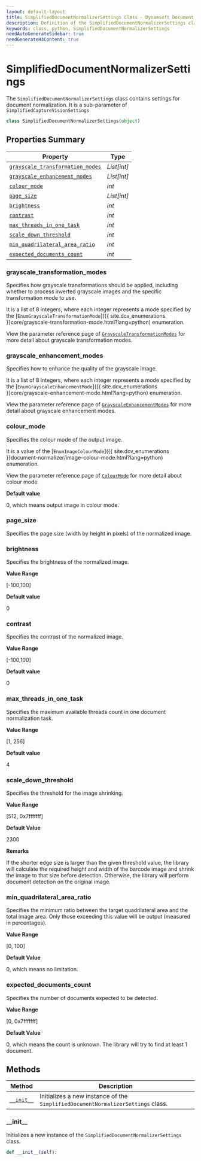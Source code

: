 ```yaml
---
layout: default-layout
title: SimplifiedDocumentNormalizerSettings Class - Dynamsoft Document Normalizer Module Python Edition API Reference
description: Definition of the SimplifiedDocumentNormalizerSettings class in Dynamsoft Document Normalizer Module Python Edition.
keywords: class, python, SimplifiedDocumentNormalizerSettings
needAutoGenerateSidebar: true
needGenerateH3Content: true
---
```


# SimplifiedDocumentNormalizerSettings

The `SimplifiedDocumentNormalizerSettings` class contains settings for document normalization. It is a sub-parameter of `SimplifiedCaptureVisionSettings`

```python
class SimplifiedDocumentNormalizerSettings(object)
```

## Properties Summary

| Property  | Type |
| --------- | ---- |
| [`grayscale_transformation_modes`](#grayscale_transformation_modes) | *List[int]* |
| [`grayscale_enhancement_modes`](#grayscale_enhancement_modes) | *List[int]* |
| [`colour_mode`](#colour_mode) | *int* |
| [`page_size`](#page_size) | *List[int]* |
| [`brightness`](#brightness) | *int* |
| [`contrast`](#contrast) | *int* |
| [`max_threads_in_one_task`](#max_threads_in_one_task) | *int* |
| [`scale_down_threshold`](#scale_down_threshold) | *int* |
| [`min_quadrilateral_area_ratio`](#min_quadrilateral_area_ratio) | *int* |
| [`expected_documents_count`](#expected_documents_count) | *int* |

### grayscale_transformation_modes

Specifies how grayscale transformations should be applied, including whether to process inverted grayscale images and the specific transformation mode to use.

It is a list of 8 integers, where each integer represents a mode specified by the [`EnumGrayscaleTransformationMode`]({{ site.dcv_enumerations }}core/grayscale-transformation-mode.html?lang=python) enumeration.

View the parameter reference page of <a href="{{ site.dcv_parameters_reference }}image-parameter/grayscale-transformation-modes.html?product=ddn&repoType=core" target="_blank">`GrayscaleTransformationModes`</a> for more detail about grayscale transformation modes.

### grayscale_enhancement_modes

Specifies how to enhance the quality of the grayscale image.

It is a list of 8 integers, where each integer represents a mode specified by the [`EnumGrayscaleEnhancementMode`]({{ site.dcv_enumerations }}core/grayscale-enhancement-mode.html?lang=python) enumeration.

View the parameter reference page of <a href="{{ site.dcv_parameters_reference }}image-parameter/grayscale-enhancement-modes.html?product=ddn&repoType=core" target="_blank">`GrayscaleEnhancementModes`</a> for more detail about grayscale enhancement modes.

### colour_mode

Specifies the colour mode of the output image.

It is a value of the [`EnumImageColourMode`]({{ site.dcv_enumerations }}document-normalizer/image-colour-mode.html?lang=python) enumeration.

View the parameter reference page of <a href="{{ site.dcv_parameters_reference }}document-normalizer-task-settings/colour-mode.html?product=ddn&repoType=core" target="_blank">`ColourMode`</a> for more detail about colour mode.

**Default value**

0, which means output image in colour mode.

### page_size

Specifies the page size (width by height in pixels) of the normalized image.

### brightness

Specifies the brightness of the normalized image.

**Value Range**

[-100,100]

**Default value**

0

### contrast

Specifies the contrast of the normalized image.

**Value Range**

[-100,100]

**Default value**

0

### max_threads_in_one_task

Specifies the maximum available threads count in one document normalization task.

**Value Range**

[1, 256]

**Default value**

4

### scale_down_threshold

Specifies the threshold for the image shrinking.

**Value Range**

[512, 0x7fffffff]

**Default Value**

2300

**Remarks**

If the shorter edge size is larger than the given threshold value, the library will calculate the required height and width of the barcode image and shrink the image to that size before detection. Otherwise, the library will perform document detection on the original image.

### min_quadrilateral_area_ratio

Specifies the minimum ratio between the target quadrilateral area and the total image area. Only those exceeding this value will be output (measured in percentages).

**Value Range**

[0, 100]

**Default Value**

0, which means no limitation.

### expected_documents_count

Specifies the number of documents expected to be detected.

**Value Range**

[0, 0x7fffffff]

**Default Value**

0, which means the count is unknown. The library will try to find at least 1 document.

## Methods
  
| Method | Description |
|------- | ---- |
| [`__init__`](#__init__) | Initializes a new instance of the `SimplifiedDocumentNormalizerSettings` class. |

### \_\_init\_\_

Initializes a new instance of the `SimplifiedDocumentNormalizerSettings` class.

```python
def __init__(self):
```

